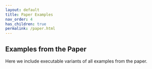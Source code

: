```yaml
---
layout: default
title: Paper Examples
nav_order: 4
has_children: true
permalink: /paper.html
---
```


## Examples from the Paper
Here we include executable variants of all examples from the paper.
